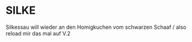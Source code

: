SILKE
=====

Silkessau will wieder an den Homigkuchen vom schwarzen Schaaf / also reload mir das mal auf V.2 
